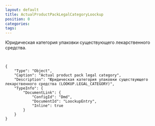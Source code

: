 ```yaml
---
layout: default
title: ActualProductPackLegalCategoryLoockup
position: 0
categories: 
tags: 
---
```


Юридическая категория упаковки существующего лекарственного средства.

 

```
{
	"Type": "Object",
	"Caption": "Actual product pack legal category",
	"Description": "Юридическая категория упаковки существующего лекарственного средства (LOOKUP.LEGAL_CATEGORY)",
	"TypeInfo": {
		"DocumentLink": {
			"ConfigId": "Dmd",
			"DocumentId": "LoockupEntry",
			"Inline": true
		}
	}
}
```

 

 

